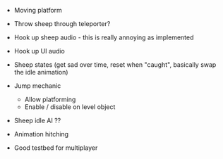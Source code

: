 * Moving platform
* Throw sheep through teleporter?

* Hook up sheep audio - this is really annoying as implemented
* Hook up UI audio
* Sheep states (get sad over time, reset when "caught", basically swap the idle animation)
* Jump mechanic
  * Allow platforming
  * Enable / disable on level object
* Sheep idle AI ??
* Animation hitching
* Good testbed for multiplayer
